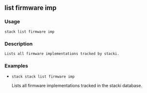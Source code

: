 ## list firmware imp

### Usage

`stack list firmware imp`

### Description


	Lists all firmware implementations tracked by stacki.

	

### Examples

* `stack stack list firmware imp`

   Lists all firmware implementations tracked in the stacki database.



